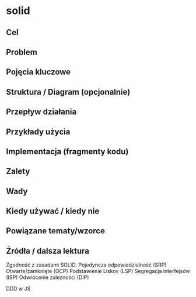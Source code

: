 # solid

## Cel

## Problem

## Pojęcia kluczowe

## Struktura / Diagram (opcjonalnie)

## Przepływ działania

## Przykłady użycia

## Implementacja (fragmenty kodu)

## Zalety

## Wady

## Kiedy używać / kiedy nie

## Powiązane tematy/wzorce

## Źródła / dalsza lektura


Zgodność z zasadami SOLID:
Pojedyncza odpowiedzialność (SRP)
Otwarte/zamknięte (OCP)
Podstawienie Liskov (LSP)
Segregacja interfejsów (ISP)
Odwrócenie zależności (DIP)


DDD w JS
